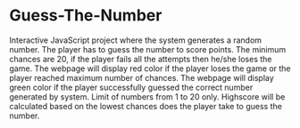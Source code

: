 # Guess-The-Number

Interactive JavaScript project where the system generates a random number.
The player has to guess the number to score points.
The minimum chances are 20, if the player fails all the attempts then he/she loses the game.
The webpage will display red color if the player loses the game or the player reached maximum number of chances.
The webpage will display green color if the player successfully guessed the correct number generated by system.
Limit of numbers from 1 to 20 only.
Highscore will be calculated based on the lowest chances does the player take to guess the number.


